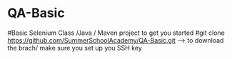 # QA-Basic
#Basic Selenium Class /Java / Maven project to get you started
#git clone https://github.com/SummerSchoolAcademy/QA-Basic.git     --> to download the brach/ make sure you set up you SSH key

